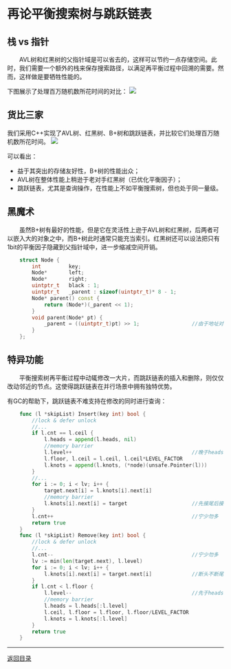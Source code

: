 # 再论平衡搜索树与跳跃链表

## 栈 vs 指针
　　AVL树和红黑树的父指针域是可以省去的，这样可以节约一点存储空间。此时，我们需要一个额外的栈来保存搜索路径，以满足再平衡过程中回溯的需要。然而，这样做是要牺牲性能的。

下图展示了处理百万随机数所花时间的对比：
![](../images/08-A-01.png)

## 货比三家
我们采用C++实现了AVL树、红黑树、B+树和跳跃链表，并比较它们处理百万随机数所花时间。
![](../images/08-A-02.png)

可以看出： 

 * 益于其突出的存储友好性，B+树的性能出众；
 * AVL树在整体性能上稍逊于老对手红黑树（已优化平衡因子）；
 * 跳跃链表，尤其是查询操作，在性能上不如平衡搜索树，但也处于同一量级。

## 黑魔术
　　虽然B+树有最好的性能，但是它在灵活性上逊于AVL树和红黑树，后两者可以嵌入大的对象之中，而B+树此时通常只能充当索引。红黑树还可以设法把只有1bit的平衡因子隐藏到父指针域中，进一步缩减空间开销。
```cpp
    struct Node {
        int         key;
        Node*       left;
        Node*       right;
        uintptr_t   black : 1;
        uintptr_t   _parent : sizeof(uintptr_t)* 8 - 1;
        Node* parent() const {
            return (Node*)(_parent << 1);
        }
        void parent(Node* pt) {
            _parent = ((uintptr_t)pt) >> 1;                 //由于地址对齐的，指针末位为零
        }
    };
```

## 特异功能
　　平衡搜索树再平衡过程中动辄修改一大片，而跳跃链表的插入和删除，则仅仅改动邻近的节点。这使得跳跃链表在并行场景中拥有独特优势。

有GC的帮助下，跳跃链表不难支持在修改的同时进行查询：
```go
    func (l *skipList) Insert(key int) bool {
        //lock & defer unlock
        //...
        if l.cnt == l.ceil {
            l.heads = append(l.heads, nil)
            //memory barrier
            l.level++                                       //晚于heads增
            l.floor, l.ceil = l.ceil, l.ceil*LEVEL_FACTOR
            l.knots = append(l.knots, (*node)(unsafe.Pointer(l)))
        }
        //...
        for i := 0; i < lv; i++ {
            target.next[i] = l.knots[i].next[i]
            //memory barrier
            l.knots[i].next[i] = target                     //先接尾后接头
        }
        l.cnt++                                             //宁少勿多
        return true
    }
    func (l *skipList) Remove(key int) bool {
        //lock & defer unlock
        //...
        l.cnt--                                             //宁少勿多
        lv := min(len(target.next), l.level)
        for i := 0; i < lv; i++ {
            l.knots[i].next[i] = target.next[i]             //断头不断尾
        }
        if l.cnt < l.floor {
            l.level--                                       //先于heads减
            //memory barrier
            l.heads = l.heads[:l.level]
            l.ceil, l.floor = l.floor, l.floor/LEVEL_FACTOR
            l.knots = l.knots[:l.level]
        }
        return true
    }
```

---
[返回目录](../index.md)
